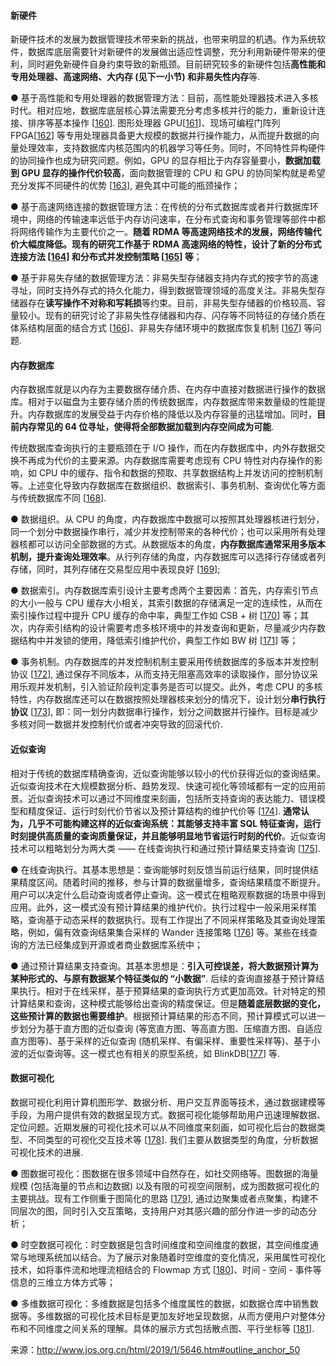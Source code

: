 #### **新硬件**

新硬件技术的发展为数据管理技术带来新的挑战，也带来明显的机遇。作为系统软件，数据库底层需要针对新硬件的发展做出适应性调整，充分利用新硬件带来的便利，同时避免新硬件自身约束导致的新瓶颈。目前研究较多的新硬件包括**高性能和专用处理器、高速网络、大内存 (见下一小节) 和非易失性内存**等.

● 基于高性能和专用处理器的数据管理方法：目前，高性能处理器技术进入多核时代。相对应地，数据库底层核心算法需要充分考虑多核并行的能力，重新设计连接、排序等基本操作 [[160](http://www.jos.org.cn/html/2019/1/5646.htm#b160)]. 图形处理器 GPU[[161](http://www.jos.org.cn/html/2019/1/5646.htm#b161)]、现场可编程门阵列 FPGA[[162](http://www.jos.org.cn/html/2019/1/5646.htm#b162)] 等专用处理器具备更大规模的数据并行操作能力，从而提升数据的向量处理效率，支持数据库内核范围内的机器学习等任务。同时，不同特性异构硬件的协同操作也成为研究问题。例如，GPU 的显存相比于内存容量要小，**数据加载到 GPU 显存的操作代价较高**，面向数据管理的 CPU 和 GPU 的协同架构就是希望充分发挥不同硬件的优势 [[163](http://www.jos.org.cn/html/2019/1/5646.htm#b163)], 避免其中可能的瓶颈操作；

● 基于高速网络连接的数据管理方法：在传统的分布式数据库或者并行数据库环境中，网络的传输速率远低于内存访问速率，在分布式查询和事务管理等部件中都将网络传输作为主要代价之一。**随着 RDMA 等高速网络技术的发展，网络传输代价大幅度降低。现有的研究工作基于 RDMA 高速网络的特性，设计了新的分布式连接方法 [[164](http://www.jos.org.cn/html/2019/1/5646.htm#b164)] 和分布式并发控制策略 [[165](http://www.jos.org.cn/html/2019/1/5646.htm#b165)] 等**；

● 基于非易失存储的数据管理方法：非易失型存储器支持内存式的按字节的高速寻址，同时支持外存式的持久化能力，得到数据管理领域的高度关注。非易失型存储器存在**读写操作不对称和写耗损**等约束。目前，非易失型存储器的价格较高、容量较小。现有的研究讨论了非易失性存储器和内存、闪存等不同特征的存储介质在体系结构层面的结合方式 [[166](http://www.jos.org.cn/html/2019/1/5646.htm#b166)]、非易失存储环境中的数据库恢复机制 [[167](http://www.jos.org.cn/html/2019/1/5646.htm#b167)] 等问题.

#### 内存数据库

内存数据库就是以内存为主要数据存储介质、在内存中直接对数据进行操作的数据库。相对于以磁盘为主要存储介质的传统数据库，内存数据库带来数量级的性能提升。内存数据库的发展受益于内存价格的降低以及内存容量的迅猛增加。同时，**目前内存常见的 64 位寻址，使得将全部数据加载到内存空间成为可能**.

传统数据库查询执行的主要瓶颈在于 I/O 操作，而在内存数据库中，内外存数据交换不再成为代价的主要来源。内存数据库需要考虑现有 CPU 特性对内存操作的影响，如 CPU 中的缓存、指令和数据的预取、共享数据结构上并发访问的控制机制等。上述变化导致内存数据库在数据组织、数据索引、事务机制、查询优化等方面与传统数据库不同 [[168](http://www.jos.org.cn/html/2019/1/5646.htm#b168)].

● 数据组织。从 CPU 的角度，内存数据库中数据可以按照其处理器核进行划分，同一个划分中数据操作串行，减少并发控制带来的各种代价；也可以采用所有处理器核都可以访问全部数据的方式。从数据版本的角度，**内存数据库通常采用多版本机制，提升查询处理效率**。从行列存储的角度，内存数据库可以选择行存储或者列存储，同时，其列存储在交易型应用中表现良好 [[169](http://www.jos.org.cn/html/2019/1/5646.htm#b169)];

● 数据索引。内存数据库索引设计主要考虑两个主要因素：首先，内存索引节点的大小一般与 CPU 缓存大小相关，其索引数据的存储满足一定的连续性，从而在索引操作过程中提升 CPU 缓存的命中率，典型工作如 CSB + 树 [[170](http://www.jos.org.cn/html/2019/1/5646.htm#b170)] 等；其次，内存索引结构的设计需要考虑多核环境中的并发查询和更新，尽量减少内存数据结构中并发锁的使用，降低索引维护代价，典型工作如 BW 树 [[171](http://www.jos.org.cn/html/2019/1/5646.htm#b171)] 等；

● 事务机制。内存数据库的并发控制机制主要采用传统数据库的多版本并发控制协议 [[172](http://www.jos.org.cn/html/2019/1/5646.htm#b172)], 通过保存不同版本，从而支持无阻塞高效率的读取操作，部分协议采用乐观并发机制，引入验证阶段判定事务是否可以提交。此外，考虑 CPU 的多核特性，内存数据库还可以在数据按照处理器核来划分的情况下，设计划分**串行执行协议** [[173](http://www.jos.org.cn/html/2019/1/5646.htm#b173)], 即：同一划分内数据串行操作，划分之间数据并行操作。目标是减少多核对同一数据并发控制代价或者冲突导致的回滚代价.

#### **近似查询**

相对于传统的数据库精确查询，近似查询能够以较小的代价获得近似的查询结果。近似查询技术在大规模数据分析、趋势发现、快速可视化等领域都有一定的应用前景。近似查询技术可以通过不同维度来刻画，包括所支持查询的表达能力、错误模型和精度保证、运行时刻代价节省以及预计算结构的维护代价等 [[174](http://www.jos.org.cn/html/2019/1/5646.htm#b174)]. **通常认为，几乎不可能构建这样的近似查询系统：其能够支持丰富 SQL 特征查询，运行时刻提供高质量的查询质量保证，并且能够明显地节省运行时刻的代价**。近似查询技术可以粗略划分为两大类 —— 在线查询执行和通过预计算结果支持查询 [[175](http://www.jos.org.cn/html/2019/1/5646.htm#b175)].

● 在线查询执行。其基本思想是：查询能够时刻反馈当前运行结果，同时提供结果精度区间。随着时间的推移，参与计算的数据量增多，查询结果精度不断提升。用户可以决定什么启动查询或者停止查询。这一模式在粗略观察数据的场景中得到应用。此外，这一模式没有预计算结果的维护代价。执行过程中一般采用采样策略，查询基于动态采样的数据执行。现有工作提出了不同采样策略及其查询处理策略，例如，偏有效查询结果集合采样的 Wander 连接策略 [[176](http://www.jos.org.cn/html/2019/1/5646.htm#b176)] 等。某些在线查询的方法已经集成到开源或者商业数据库系统中；

● 通过预计算结果支持查询。其基本思想是：**引入可控误差，将大数据预计算为某种形式的、与原有数据某个特征类似的 “小数据”**. 后续的查询直接基于预计算结果执行。相对于在线采样，基于预算结果的查询执行方式更加高效。针对特定的预计算结果和查询，这种模式能够给出查询的精度保证。但是**随着底层数据的变化，这些预计算的数据也需要维护**。根据预计算结果的形态不同，预计算模式可以进一步划分为基于直方图的近似查询 (等宽直方图、等高直方图、压缩直方图、自适应直方图等)、基于采样的近似查询 (随机采样、有偏采样、重要性采样等)、基于小波的近似查询等。这一模式也有相关的原型系统，如 BlinkDB[[177](http://www.jos.org.cn/html/2019/1/5646.htm#b177)] 等.

#### **数据可视化**

数据可视化利用计算机图形学、数据分析、用户交互界面等技术，通过数据建模等手段，为用户提供有效的数据呈现方式。数据可视化能够帮助用户迅速理解数据、定位问题。近期发展的可视化技术可以从不同维度来刻画，如可视化后台的数据类型、不同类型的可视化交互技术等 [[178](http://www.jos.org.cn/html/2019/1/5646.htm#b178)]. 我们主要从数据类型的角度，分析数据可视化技术的进展.

● 图数据可视化：图数据在很多领域中自然存在，如社交网络等。图数据的海量规模 (包括海量的节点和边数据) 以及有限的可视空间限制，成为图数据可视化的主要挑战。现有工作侧重于图简化的思路 [[179](http://www.jos.org.cn/html/2019/1/5646.htm#b179)], 通过边聚集或者点聚集，构建不同层次的图，同时引入交互策略，支持用户对其感兴趣的部分作进一步的动态分析；

● 时空数据可视化：时空数据是包含时间维度和空间维度的数据，其空间维度通常与地理系统加以结合。为了展示对象随着时空维度的变化情况，采用属性可视化技术，如将事件流和地理流相结合的 Flowmap 方式 [[180](http://www.jos.org.cn/html/2019/1/5646.htm#b180)]、时间 - 空间 - 事件等信息的三维立方体方式等；

● 多维数据可视化：多维数据是包括多个维度属性的数据，如数据仓库中销售数据等。多维数据的可视化技术目标是更加友好地呈现数据，从而方便用户对整体分布和不同维度之间关系的理解。具体的展示方式包括散点图、平行坐标等 [[181](http://www.jos.org.cn/html/2019/1/5646.htm#b181)].



来源：http://www.jos.org.cn/html/2019/1/5646.htm#outline_anchor_50